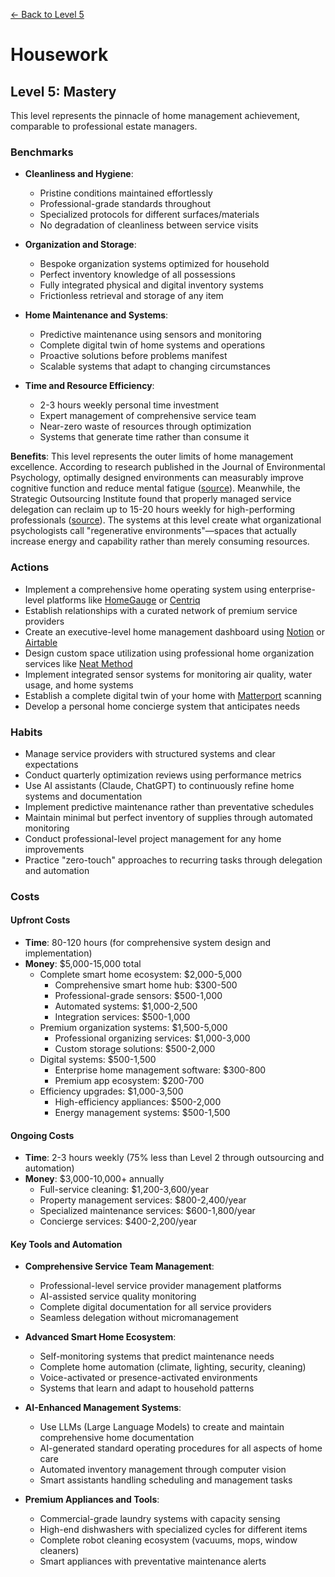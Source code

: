 [← Back to Level 5](level-5)
# Housework
## Level 5: Mastery

This level represents the pinnacle of home management achievement, comparable to professional estate managers.

### Benchmarks
- **Cleanliness and Hygiene**: 
  - Pristine conditions maintained effortlessly
  - Professional-grade standards throughout
  - Specialized protocols for different surfaces/materials
  - No degradation of cleanliness between service visits

- **Organization and Storage**:
  - Bespoke organization systems optimized for household
  - Perfect inventory knowledge of all possessions
  - Fully integrated physical and digital inventory systems
  - Frictionless retrieval and storage of any item

- **Home Maintenance and Systems**:
  - Predictive maintenance using sensors and monitoring
  - Complete digital twin of home systems and operations
  - Proactive solutions before problems manifest
  - Scalable systems that adapt to changing circumstances

- **Time and Resource Efficiency**:
  - 2-3 hours weekly personal time investment
  - Expert management of comprehensive service team
  - Near-zero waste of resources through optimization
  - Systems that generate time rather than consume it

**Benefits**: This level represents the outer limits of home management excellence. According to research published in the Journal of Environmental Psychology, optimally designed environments can measurably improve cognitive function and reduce mental fatigue ([source](https://www.sciencedirect.com/science/article/abs/pii/S0272494415000328)). Meanwhile, the Strategic Outsourcing Institute found that properly managed service delegation can reclaim up to 15-20 hours weekly for high-performing professionals ([source](https://hbswk.hbs.edu/archive/reclaim-your-job-harvard-business-review)). The systems at this level create what organizational psychologists call "regenerative environments"—spaces that actually increase energy and capability rather than merely consuming resources.

### Actions
- Implement a comprehensive home operating system using enterprise-level platforms like [HomeGauge](https://www.homegauge.com/) or [Centriq](https://www.centriq.com/)
- Establish relationships with a curated network of premium service providers
- Create an executive-level home management dashboard using [Notion](https://www.notion.so/) or [Airtable](https://airtable.com/)
- Design custom space utilization using professional home organization services like [Neat Method](https://neatmethod.com/)
- Implement integrated sensor systems for monitoring air quality, water usage, and home systems
- Establish a complete digital twin of your home with [Matterport](https://matterport.com/) scanning
- Develop a personal home concierge system that anticipates needs

### Habits
- Manage service providers with structured systems and clear expectations
- Conduct quarterly optimization reviews using performance metrics
- Use AI assistants (Claude, ChatGPT) to continuously refine home systems and documentation
- Implement predictive maintenance rather than preventative schedules
- Maintain minimal but perfect inventory of supplies through automated monitoring
- Conduct professional-level project management for any home improvements
- Practice "zero-touch" approaches to recurring tasks through delegation and automation

### Costs
#### Upfront Costs
- **Time**: 80-120 hours (for comprehensive system design and implementation)
- **Money**: $5,000-15,000 total
  - Complete smart home ecosystem: $2,000-5,000
    * Comprehensive smart home hub: $300-500
    * Professional-grade sensors: $500-1,000
    * Automated systems: $1,000-2,500
    * Integration services: $500-1,000
  - Premium organization systems: $1,500-5,000
    * Professional organizing services: $1,000-3,000
    * Custom storage solutions: $500-2,000
  - Digital systems: $500-1,500
    * Enterprise home management software: $300-800
    * Premium app ecosystem: $200-700
  - Efficiency upgrades: $1,000-3,500
    * High-efficiency appliances: $500-2,000
    * Energy management systems: $500-1,500

#### Ongoing Costs
- **Time**: 2-3 hours weekly (75% less than Level 2 through outsourcing and automation)
- **Money**: $3,000-10,000+ annually
  - Full-service cleaning: $1,200-3,600/year
  - Property management services: $800-2,400/year
  - Specialized maintenance services: $600-1,800/year
  - Concierge services: $400-2,200/year

#### Key Tools and Automation
- **Comprehensive Service Team Management**:
  * Professional-level service provider management platforms
  * AI-assisted service quality monitoring
  * Complete digital documentation for all service providers
  * Seamless delegation without micromanagement

- **Advanced Smart Home Ecosystem**:
  * Self-monitoring systems that predict maintenance needs
  * Complete home automation (climate, lighting, security, cleaning)
  * Voice-activated or presence-activated environments
  * Systems that learn and adapt to household patterns

- **AI-Enhanced Management Systems**:
  * Use LLMs (Large Language Models) to create and maintain comprehensive home documentation
  * AI-generated standard operating procedures for all aspects of home care
  * Automated inventory management through computer vision
  * Smart assistants handling scheduling and management tasks

- **Premium Appliances and Tools**:
  * Commercial-grade laundry systems with capacity sensing
  * High-end dishwashers with specialized cycles for different items
  * Complete robot cleaning ecosystem (vacuums, mops, window cleaners)
  * Smart appliances with preventative maintenance alerts
